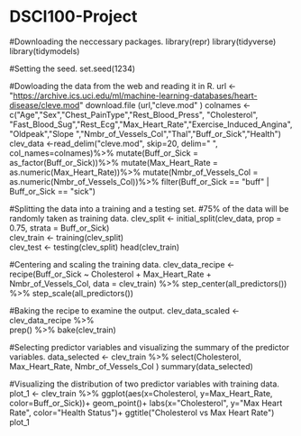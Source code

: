 # DSCI100-Project
#Downloading the neccessary packages.
library(repr)
library(tidyverse)
library(tidymodels)

#Setting the seed.
set.seed(1234)

#Dowloading the data from the web and reading it in R.
url <- "https://archive.ics.uci.edu/ml/machine-learning-databases/heart-disease/cleve.mod"
download.file (url,"cleve.mod" )
colnames <-c("Age","Sex","Chest_PainType","Rest_Blood_Press", "Cholesterol", "Fast_Blood_Sug","Rest_Ecg","Max_Heart_Rate","Exercise_Induced_Angina", "Oldpeak","Slope ","Nmbr_of_Vessels_Col","Thal","Buff_or_Sick","Health")
clev_data <-read_delim("cleve.mod", skip=20, delim="   ", col_names=colnames)%>%
    mutate(Buff_or_Sick = as_factor(Buff_or_Sick))%>%
    mutate(Max_Heart_Rate = as.numeric(Max_Heart_Rate))%>%
    mutate(Nmbr_of_Vessels_Col = as.numeric(Nmbr_of_Vessels_Col))%>%
    filter(Buff_or_Sick == "buff" | Buff_or_Sick == "sick")

#Splitting the data into a training and a testing set.
#75% of the data will be randomly taken as training data.
clev_split <- initial_split(clev_data, prop = 0.75, strata = Buff_or_Sick)  
clev_train <- training(clev_split)   
clev_test <- testing(clev_split)
head(clev_train)



#Centering and scaling the training data.
clev_data_recipe <- recipe(Buff_or_Sick ~ Cholesterol + Max_Heart_Rate + Nmbr_of_Vessels_Col, data = clev_train) %>%
                        step_center(all_predictors()) %>%
                        step_scale(all_predictors())

#Baking the recipe to examine the output.
clev_data_scaled <- clev_data_recipe %>%  
                            prep() %>% 
                            bake(clev_train)

#Selecting predictor variables and visualizing the summary of the predictor variables.
data_selected <- clev_train %>%
    select(Cholesterol, Max_Heart_Rate, Nmbr_of_Vessels_Col )
summary(data_selected)


#Visualizing the distribution of two predictor variables with training data.
plot_1 <- clev_train %>%
    ggplot(aes(x=Cholesterol, y=Max_Heart_Rate, color=Buff_or_Sick))+
    geom_point()+
    labs(x="Cholesterol", y="Max Heart Rate", color="Health Status")+
    ggtitle("Cholesterol vs Max Heart Rate")
plot_1

